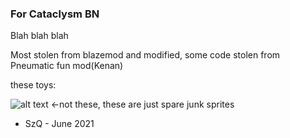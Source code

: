 
### For Cataclysm BN

Blah blah blah

Most stolen from blazemod and modified, some code stolen from Pneumatic fun mod(Kenan) 

these toys:

![alt text](https://media.discordapp.net/attachments/696798032875749516/860265839382757426/SzQ_sorted_normal.png)
<-not these, these are just spare junk sprites
- SzQ - June 2021

